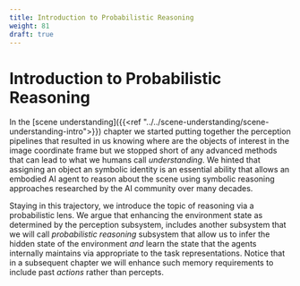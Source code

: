 ```yaml
---
title: Introduction to Probabilistic Reasoning
weight: 81
draft: true
---
```


# Introduction to Probabilistic Reasoning

In the [scene understanding]({{<ref "../../scene-understanding/scene-understanding-intro">}}) chapter we started putting together the perception pipelines that resulted in us knowing where are the objects of interest in the image coordinate frame but we stopped short of any advanced methods that can lead to what we humans call _understanding_. We hinted that assigning an object an symbolic identity is an essential ability that allows an embodied AI agent to reason about the scene using symbolic reasoning approaches researched by the AI community over many decades. 

Staying in this trajectory, we introduce the topic of reasoning via a probabilistic lens. We argue that enhancing the environment state as determined by the perception subsystem, includes another subsystem that we will call _probabilistic reasoning_ subsystem that allow us to infer the hidden state of the environment _and_ learn the state that the agents internally maintains via appropriate to the task representations. Notice that in a subsequent chapter we will enhance such memory requirements to include past _actions_ rather than percepts. 

